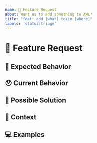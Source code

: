 ```yaml
---
name: 🙋 Feature Request
about: Want us to add something to AWC?
title: "feat: add [what] to/in [where]"
labels: 'status:triage'
---
```


<!---
Thanks for filing an issue 😄 ! Before you submit, please read the following:

Search open/closed issues before submitting. Someone may have requested the same feature before.
-->

# 🙋 Feature Request
<!--- Provide a general summary of the feature here -->

## 🤔 Expected Behavior
<!--- Tell us how the feature should work -->

## 😯 Current Behavior
<!--- Explain how the feature would alter/enhance current behavior -->

## 💁 Possible Solution
<!--- Ideas how to implement this feature -->
<!--- What implementation solution would be ideal for you? -->

## 🔦 Context
<!--- What are you trying to accomplish? -->
<!--- How has not having this feature affected you? -->
<!--- What alternatives have you considered? -->

## 💻 Examples
<!-- Examples help us understand the requested feature better -->
<!-- Attach screenshots or images if they would add detail to your request -->